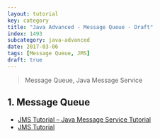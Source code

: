 ```yaml
---
layout: tutorial
key: category
title: "Java Advanced - Message Queue - Draft"
index: 1493
subcategory: java-advanced
date: 2017-03-06
tags: [Message Queue, JMS]
draft: true
---
```


> Message Queue, Java Message Service

## 1. Message Queue
* [JMS Tutorial – Java Message Service Tutorial](https://howtodoinjava.com/jms/jms-java-message-service-tutorial/)
* [JMS Tutorial](https://www.javatpoint.com/jms-tutorial)
